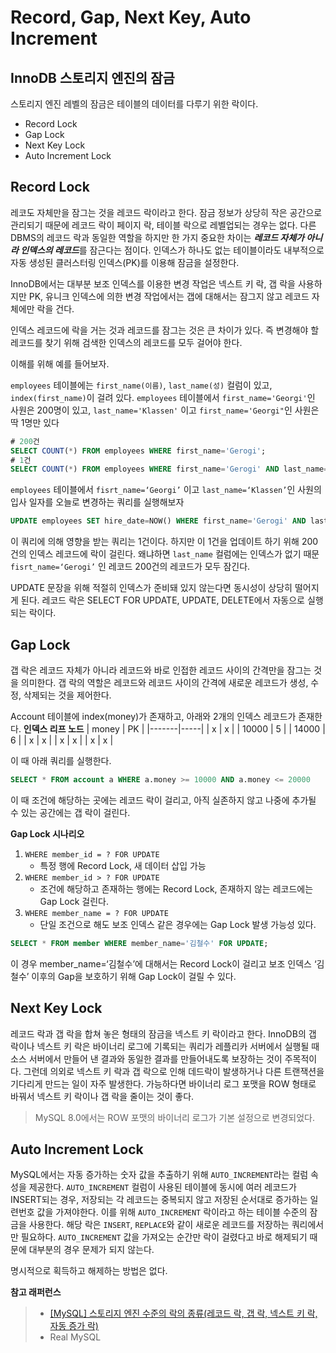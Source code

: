 # Record, Gap, Next Key, Auto Increment

## InnoDB 스토리지 엔진의 잠금
스토리지 엔진 레벨의 잠금은 테이블의 데이터를 다루기 위한 락이다. 
- Record Lock
- Gap Lock
- Next Key Lock
- Auto Increment Lock

## Record Lock
레코도 자체만을 잠그는 것을 레코드 락이라고 한다. 잠금 정보가 상당히 작은 공간으로 관리되기 때문에 레코드 락이 페이지 락, 테이블 락으로 레벨업되는 경우는 없다. 다른 DBMS의 레코드 락과 동일한 역할을 하지만 한 가지 중요한 차이는 ***레코드 자체가 아니라 인덱스의 레코드***를 잠근다는 점이다.
인덱스가 하나도 없는 테이블이라도 내부적으로 자동 생성된 클러스터링 인덱스(PK)를 이용해 잠금을 설정한다.

InnoDB에서는 대부분 보조 인덱스를 이용한 변경 작업은 넥스트 키 락, 갭 락을 사용하지만 PK, 유니크 인덱스에 의한 변경 작업에서는 갭에 대해서는 잠그지 않고 레코드 자체에만 락을 건다.

인덱스 레코드에 락을 거는 것과 레코드를 잠그는 것은 큰 차이가 있다. 즉 변경해야 할 레코드를 찾기 위해 검색한 인덱스의 레코드를 모두 걸어야 한다.

이해를 위해 예를 들어보자.

`employees` 테이블에는 `first_name(이름)`, `last_name(성)` 컬럼이 있고, `index(first_name)`이 걸려 있다.
`employees` 테이블에서 `first_name='Georgi'`인 사원은 200명이 있고, `last_name='Klassen'` 이고 `first_name='Georgi"`인 사원은 딱 1명만 있다

```sql
# 200건
SELECT COUNT(*) FROM employees WHERE first_name='Gerogi';
# 1건
SELECT COUNT(*) FROM employees WHERE first_name='Gerogi' AND last_name='Klassen';
```

`employees` 테이블에서 `fisrt_name=‘Georgi’` 이고 `last_name=‘Klassen’`인 사원의 입사 일자를 오늘로 변경하는 쿼리를 실행해보자

```sql
UPDATE employees SET hire_date=NOW() WHERE first_name='Gerogi' AND last_name='Klassen';
```

이 쿼리에 의해 영향을 받는 쿼리는 1건이다. 하지만 이 1건을 업데이트 하기 위해 200건의 인덱스 레코드에 락이 걸린다. 왜냐하면 `last_name` 컬럼에는 인덱스가 없기 때문 `fisrt_name=‘Gerogi’` 인 레코드 200건의 레코드가 모두 잠긴다. 

UPDATE 문장을 위해 적절히 인덱스가 준비돼 있지 않는다면 동시성이 상당히 떨어지게 된다.
레코드 락은 SELECT FOR UPDATE, UPDATE, DELETE에서 자동으로 실행되는 락이다.

## Gap Lock
갭 락은 레코드 자체가 아니라 레코드와 바로 인접한 레코드 사이의 간격만을 잠그는 것을 의미한다. 갭 락의 역할은 레코드와 레코드 사이의 간격에 새로운 레코드가 생성, 수정, 삭제되는 것을 제어한다.

Account 테이블에 index(money)가 존재하고, 아래와 2개의 인덱스 레코드가 존재한다.
**인덱스 리프 노드**
| money | PK  |
|-------|-----|
|   x   | x   |
| 10000 | 5   |
| 14000 | 6   |
|   x   | x   |
|   x   | x   |
|   x   | x   |

이 때 아래 쿼리를 실행한다.
```sql
SELECT * FROM account a WHERE a.money >= 10000 AND a.money <= 20000 
```
이 때 조건에 해당하는 곳에는 레코드 락이 걸리고, 아직 실존하지 않고 나중에 추가될 수 있는 공간에는 갭 락이 걸린다.

**Gap Lock 시나리오**
1. `WHERE member_id = ? FOR UPDATE` 
   - 특정 행에 Record Lock, 새 데이터 삽입 가능
2. `WHERE member_id > ? FOR UPDATE` 
   - 조건에 해당하고 존재하는 행에는 Record Lock, 존재하지 않는 레코드에는 Gap Lock 걸린다.
3. `WHERE member_name = ? FOR UPDATE` 
   - 단일 조건으로 해도 보조 인덱스 같은 경우에는 Gap Lock 발생 가능성 있다.
```sql
SELECT * FROM member WHERE member_name='김철수' FOR UPDATE;
```
이 경우 member_name=‘김철수’에 대해서는 Record Lock이 걸리고 보조 인덱스 ‘김철수’ 이후의 Gap을 보호하기 위해 Gap Lock이 걸릴 수 있다.

## Next Key Lock
레코드 락과 갭 락을 합쳐 놓은 형태의 잠금을 넥스트 키 락이라고 한다. InnoDB의 갭 락이나 넥스트 키 락은 바이너리 로그에 기록되는 쿼리가 레플리카 서버에서 실행될 때 소스 서버에서 만들어 낸 결과와 동일한 결과를 만들어내도록 보장하는 것이 주목적이다. 그런데 의외로 넥스트 키 락과 갭 락으로 인해 데드락이 발생하거나 다른 트랜잭션을 기다리게 만드는 일이 자주 발생한다. 가능하다면 바이너리 로그 포맷을 ROW 형태로 바꿔서 넥스트 키 락이나 갭 락을 줄이는 것이 좋다.

> MySQL 8.0에서는 ROW 포맷의 바이너리 로그가 기본 설정으로 변경되었다.


## Auto Increment Lock
MySQL에서는 자동 증가하는 숫자 값을 추출하기 위해 `AUTO_INCREMENT`라는 컬럼 속성을 제공한다.
`AUTO_INCREMENT` 컬럼이 사용된 테이블에 동시에 여러 레코드가 INSERT되는 경우, 저장되는 각 레코드는 중복되지 않고 저장된 순서대로 증가하는 일련번호 값을 가져야한다. 이를 위해 `AUTO_INCREMENT` 락이라고 하는 테이블 수준의 잠금을 사용한다. 
해당 락은 `INSERT`, `REPLACE`와 같이 새로운 레코드를 저장하는 쿼리에서만 필요하다. `AUTO_INCREMENT` 값을 가져오는 순간만 락이 걸렸다고 바로 해제되기 때문에 대부분의 경우 문제가 되지 않는다.

명시적으로 획득하고 해제하는 방법은 없다. 

**참고 래퍼런스**
> - [\[MySQL\] 스토리지 엔진 수준의 락의 종류\(레코드 락, 갭 락, 넥스트 키 락, 자동 증가 락\)](https://mangkyu.tistory.com/298)
> - Real MySQL
